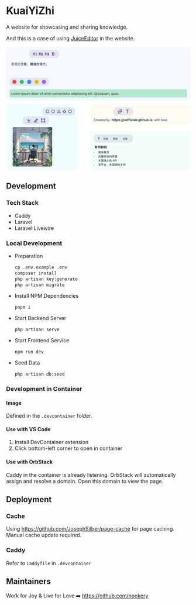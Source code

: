 # KuaiYiZhi

A website for showcasing and sharing knowledge.

And this is a case of using [JuiceEditor](https://github.com/CofficLab/JuiceEditor) in the website.

![Hero](docs/hero.png)

## Development

### Tech Stack

- Caddy
- Laravel
- Laravel Livewire

### Local Development

- Preparation

  ```shell
  cp .env.example .env
  composer install
  php artisan key:generate
  php artisan migrate
  ```

- Install NPM Dependencies

  ```shell
  pnpm i
  ```

- Start Backend Server

  ```shell
  php artisan serve
  ```

- Start Frontend Service

  ```shell
  npm run dev
  ```

- Seed Data

  ```shell
  php artisan db:seed
  ```

### Development in Container

#### Image

Defined in the `.devcontainer` folder.

#### Use with VS Code

1. Install DevContainer extension
2. Click bottom-left corner to open in container

#### Use with OrbStack

Caddy in the container is already listening. OrbStack will automatically assign and resolve a domain. Open this domain to view the page.

## Deployment

### Cache

Using <https://github.com/JosephSilber/page-cache> for page caching. Manual cache update required.

### Caddy

Refer to `Caddyfile` in `.devcontainer`

## Maintainers

Work for Joy & Live for Love ➡️ <https://github.com/nookery>
